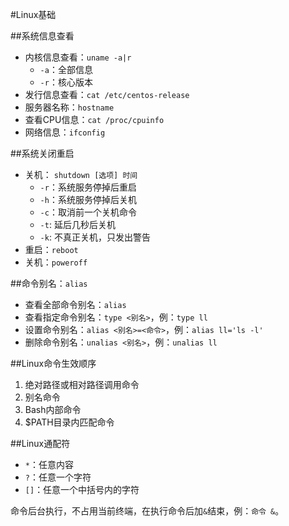 #Linux基础

##系统信息查看
+ 内核信息查看：`uname -a|r`
  + `-a`：全部信息
  + `-r`：核心版本
+ 发行信息查看：`cat /etc/centos-release`
+ 服务器名称：`hostname`
+ 查看CPU信息：`cat /proc/cpuinfo`
+ 网络信息：`ifconfig`


##系统关闭重启
+ 关机： `shutdown [选项] 时间`
  + `-r`：系统服务停掉后重启
  + `-h`：系统服务停掉后关机
  + `-c`：取消前一个关机命令
  + `-t`: 延后几秒后关机
  + `-k`: 不真正关机，只发出警告
+ 重启：`reboot`
+ 关机：`poweroff`

##命令别名：`alias`
+ 查看全部命令别名：`alias`
+ 查看指定命令别名：`type <别名>`，例：`type ll`
+ 设置命令别名：`alias <别名>=<命令>`，例：`alias ll='ls -l'`
+ 删除命令别名：`unalias <别名>`，例：`unalias ll`

##Linux命令生效顺序
1. 绝对路径或相对路径调用命令
2. 别名命令
3. Bash内部命令
4. $PATH目录内匹配命令

##Linux通配符
+ `*`：任意内容
+ `?`：任意一个字符
+ `[]`：任意一个中括号内的字符


命令后台执行，不占用当前终端，在执行命令后加`&`结束，例：`命令 &`。